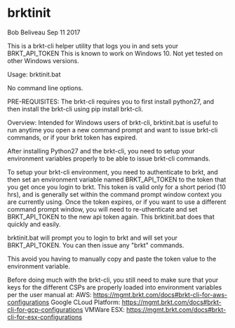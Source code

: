 # brktinit
Bob Beliveau    Sep 11 2017

This is a brkt-cli helper utility that logs you in and sets your BRKT_API_TOKEN
This is known to work on Windows 10. Not yet tested on other Windows versions.

Usage:  brktinit.bat

No command line options.

PRE-REQUISITES:
The brkt-cli requires you to first install python27, and then install the brkt-cli using pip install brkt-cli.  

Overview:
Intended for Windows users of brkt-cli, brktinit.bat is useful to run anytime you open a new command prompt and want to issue brkt-cli
commands, or if your brkt token has expired.

After installing Python27 and the brkt-cli, you need to setup your environment variables properly to be able to issue brkt-cli commands.

To setup your brkt-cli environment, you need to authenticate to brkt, and then set an environment variable named BRKT_API_TOKEN 
to the token that you get once you login to brkt.  This token is valid only for a short period (10 hrs), and is generally set within 
the command prompt window context you are currently using.  Once the token expires, or if you want to use a different command 
prompt window, you will need to re-uthenticate and set BRKT_API_TOKEN to the new api token again. This brktinit.bat does that 
quickly and easily.

brktinit.bat will prompt you to login to brkt and will set your BRKT_API_TOKEN. You can then issue any "brkt" commands.

This avoid you having to manually copy and paste the token value to the environment variable.
 
Before doing much with the brkt-cli, you still need to make sure that your keys for the different 
CSPs are properly loaded into environment variables per the user manual at: 
    AWS:                     https://mgmt.brkt.com/docs#brkt-cli-for-aws-configurations
 	  Google CLoud Platform:   https://mgmt.brkt.com/docs#brkt-cli-for-gcp-configurations
 	  VMWare ESX:              https://mgmt.brkt.com/docs#brkt-cli-for-esx-configurations
